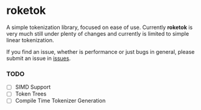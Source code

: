 # roketok
A simple tokenization library, focused on ease of use.
Currently **roketok** is very much still under plenty of changes and currently is limited to simple linear tokenization.

If you find an issue, whether is performance or just bugs in general, please submit an issue in [issues](https://github.com/rok3tt/roketok/issues).

### TODO
- [ ] SIMD Support
- [ ] Token Trees
- [ ] Compile Time Tokenizer Generation
